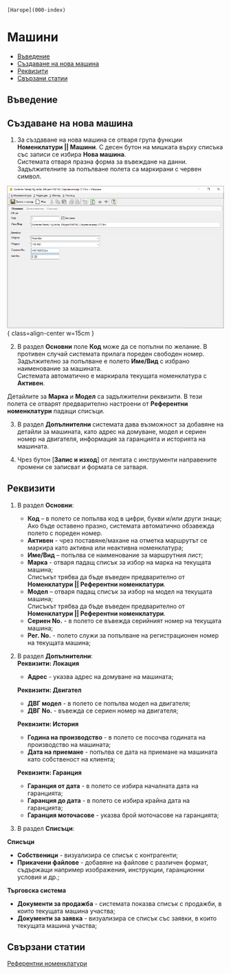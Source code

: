 ```{only} html
[Нагоре](000-index)
```

# **Машини**

- [Въведение](#въведение)
- [Създаване на нова машина](#създаване-на-нова-машина)   
- [Реквизити](#реквизити)
- [Свързани статии](#свързани-статии)  

## **Въведение**



## **Създаване на нова машина**  

1) За създаване на нова машина се отваря група функции **Номенклатури || Машини**. С десен бутон на мишката върху списъка със записи се избира **Нова машина**.  
Системата отваря празна форма за въвеждане на данни. Задължителните за попълване полета са маркирани с червен символ.   

![](916-machines1.png){ class=align-center w=15cm }

2) В раздел **Основни** поле **Код** може да се попълни по желание. В противен случай системата прилага пореден свободен номер.  
Задължително за попълване е полето **Име/Вид** с избрано наименование за машината.  
Системата автоматично е маркирала текущата номенклатура с **Активен**.   

Детайлите за **Марка** и **Модел** са задължителни реквизити. В тези полета се отварят предварително настроени от **Референтни номенклатури** падащи списъци.

3) В раздел **Допълнителни** системата дава възможност за добавяне на детайли за машината, като адрес на домуване, модел и сериен номер на двигателя, информация за гаранцията и историята на машината.  

4) Чрез бутон [**Запис и изход**] от лентата с инструменти направените промени се записват и формата се затваря. 

## **Реквизити**

1) В раздел **Основни**:  
   - **Код** – в полето се попълва код в цифри, букви и/или други знаци;  
   Ако бъде оставено празно, системата автоматично обзавежда полето с пореден номер.  
   - **Активен** - чрез поставяне/махане на отметка маршрутът се маркира като активна или неактивна номенклатура;  
   - **Име/Вид** – попълва се наименование за маршрутния лист;  
   - **Марка** - отваря падащ списък за избор на марка на текущата машина;  
   Списъкът трябва да бъде въведен предварително от **Номенклатури || Референтни номенклатури**.  
   - **Модел** – отваря падащ списък за избор на модел на текущата машина;  
   Списъкът трябва да бъде въведен предварително от **Номенклатури || Референтни номенклатури**.    
   - **Сериен No.** - в полето се въвежда серийният номер на текущата машина;  
   - **Рег. No.** - полето служи за попълване на регистрационен номер на текущата машина;     

2) В раздел **Допълнителни**:  
   **Реквизити: Локация**  
   - **Адрес** - указва адрес на домуване на машината;  

   **Реквизити: Двигател**  
   - **ДВГ модел** - в полето се попълва модел на двигателя;  
   - **ДВГ No.** - въвежда се сериен номер на двигателя;  

   **Реквизити: История**  
   - **Година на производство** - в полето се посочва годината на производство на машината;  
   - **Дата на приемане** - попълва се дата на приемане на машината като собственост на клиента;  

   **Реквизити: Гаранция**  
   - **Гаранция от дата** - в полето се избира началната дата на гаранцията;  
   - **Гаранция до дата** - в полето се избира крайна дата на гаранцията;  
   - **Гаранция моточасове** - указва брой моточасове на гаранцията;  

3) В раздел **Списъци**:  

**Списъци**  
   - **Собственици** - визуализира се списък с контрагенти;  
   - **Прикачени файлове** - добавяне на файлове с различен формат, съдържащи например изображения, инструкции, гаранционни условия и др.;  

**Търговска система**  
   - **Документи за продажба** - системата показва списък с продажби, в които текущата машина участва;  
   - **Документи за заявка** - визуализира се списък със заявки, в които текущата машина участва;  

## **Свързани статии**  

[Референтни номенклатури](001-ref-nomenclatures.md)  